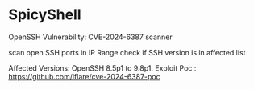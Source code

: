# SpicyShell

OpenSSH Vulnerability: CVE-2024-6387 scanner 

scan open SSH ports in IP Range
check if SSH version is in affected list 

Affected Versions: OpenSSH 8.5p1 to 9.8p1.
Exploit Poc : https://github.com/lflare/cve-2024-6387-poc
